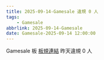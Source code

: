 ```yaml
---
title: 2025-09-14-Gamesale 違規 0 人
tags:
    - Gamesale
abbrlink: 2025-09-14-Gamesale
date: Gamesale-2025-09-14 12:00:00
---
```

Gamesale 板 [板規連結](https://www.ptt.cc/bbs/Gossiping/M.1637425085.A.07D.html)
昨天違規 0 人
